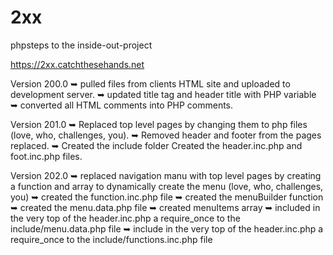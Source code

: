 # 2xx
phpsteps to the inside-out-project

https://2xx.catchthesehands.net

Version 200.0
	➥ pulled files from clients HTML site and uploaded to development server.
	➥ updated title tag and header title with PHP variable
	➥ converted all HTML comments into PHP comments. 

Version 201.0
	➥ Replaced top level pages by changing them to php files (love, who, challenges, you).
	➥ Removed header and footer from the pages replaced.
	➥ Created the include folder
	Created the header.inc.php and foot.inc.php files.
	
	
Version 202.0
	➥ replaced navigation manu with top level pages by creating a function and array to dynamically create the menu (love, who, challenges, you)
	➥ created the function.inc.php file
		➥ created the menuBuilder function
	➥ created the menu.data.php file
		➥ created menuItems array
	➥ included in the very top of the header.inc.php a require_once to the include/menu.data.php file
	➥ include in the very top of the header.inc.php a require_once to the include/functions.inc.php file